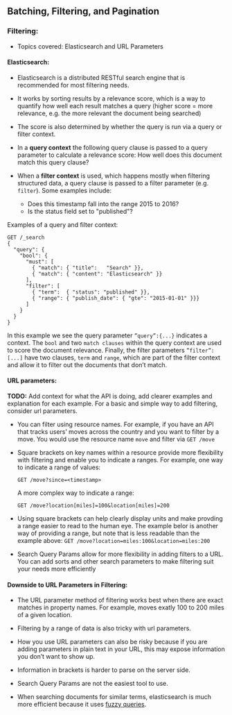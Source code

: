 ## Batching, Filtering, and Pagination

### Filtering:

- Topics covered: Elasticsearch and URL Parameters

#### Elasticsearch:

- Elasticsearch is a distributed RESTful search engine that is recommended for most filtering needs.
- It works by sorting results by a relevance score, which is a way to quantify how well each result matches a query (higher score = more relevance, e.g. the more relevant the document being searched)
- The score is also determined by whether the query is run via a query or filter context.
- In a **query context** the following query clause is passed to a query parameter to calculate a relevance score: How well does this document match this query clause?
- When a **filter context** is used, which happens mostly when filtering structured data, a query clause is passed to a filter parameter (e.g. `filter`). Some examples include:

  - Does this timestamp fall into the range 2015 to 2016?
  - Is the status field set to "published"?

Examples of a query and filter context:

```
GET /_search
{
  "query": {
    "bool": {
      "must": [
        { "match": { "title":   "Search" }},
        { "match": { "content": "Elasticsearch" }}
      ],
      "filter": [
        { "term":  { "status": "published" }},
        { "range": { "publish_date": { "gte": "2015-01-01" }}}
      ]
    }
  }
}

```

In this example we see the query parameter `”query”:{...}` indicates a context. The `bool` and two `match clauses` within the query context are used to score the document relevance. Finally, the filter parameters `”filter”: [...]` have two clauses, `term` and `range`, which are part of the filter context and allow it to filter out the documents that don’t match.

#### URL parameters:

**TODO:** Add context for what the API is doing, add clearer examples and explanation for each example.
For a basic and simple way to add filtering, consider url parameters.

- You can filter using resource names. For example, if you have an API that tracks users’ moves across the country and you want to filter by a move. You would use the resource name `move` and filter via `GET /move`

* Square brackets on key names within a resource provide more flexibility with filtering and enable you to indicate a ranges. For example, one way to indicate a range of values:

  `GET /move?since=<timestamp>`

  A more complex way to indicate a range:

  `GET /move?location[miles]=100&location[miles]=200`

* Using square brackets can help clearly display units and make provding a range easier to read to the human eye. The example belor is another way of providing a range, but note that is less readable than the example above: `GET /move?location=miles:100&location=miles:200`

* Search Query Params allow for more flexibility in adding filters to a URL. You can add sorts and other search parameters to make filtering suit your needs more efficiently

#### Downside to URL Parameters in Filtering:

- The URL parameter method of filtering works best when there are exact matches in property names. For example, moves exatly 100 to 200 miles of a given location.

- Filtering by a range of data is also tricky with url parameters.

- How you use URL parameters can also be risky because if you are adding parameters in plain text in your URL, this may expose information you don’t want to show up.

- Information in brackets is harder to parse on the server side.

- Search Query Params are not the easiest tool to use.

- When searching documents for similar terms, elasticsearch is much more efficient because it uses [fuzzy queries](https://www.elastic.co/guide/en/elasticsearch/reference/current/query-dsl-fuzzy-query.html).
